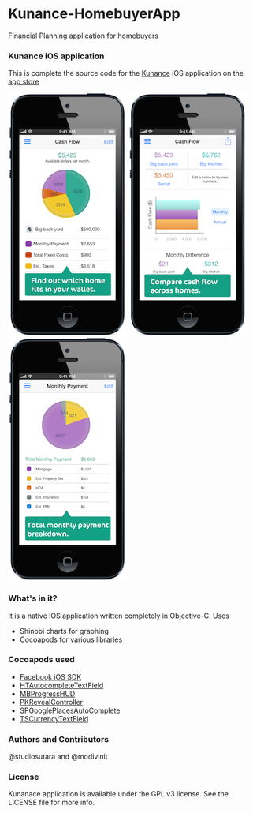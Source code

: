 Kunance-HomebuyerApp
====================

Financial Planning application for homebuyers

### Kunance iOS application
This is complete the source code for the [Kunance](kunance.com) iOS application on the [app store](https://itunes.apple.com/us/app/kunance/id741105884)

![](https://github.com/studiosutara/Kunance-HomebuyerApp/blob/master/feature-2.png)
![](https://github.com/studiosutara/Kunance-HomebuyerApp/blob/master/feature-3.png)
![](https://github.com/studiosutara/Kunance-HomebuyerApp/blob/master/feature-4.png)

### What's in it?
It is a native iOS application written completely in Objective-C. Uses
* Shinobi charts for graphing
* Cocoapods for various libraries

### Cocoapods used
* [Facebook iOS SDK](https://github.com/facebook/facebook-ios-sdk)
* [HTAutocompleteTextField](https://github.com/hoteltonight/HTAutocompleteTextField)
* [MBProgressHUD](http://cocoadocs.org/docsets/MBProgressHUD/0.9/)
* [PKRevealController](http://cocoadocs.org/docsets/PKRevealController/2.0.6/)
* [SPGooglePlacesAutoComplete](http://cocoadocs.org/docsets/SPGooglePlacesAutocomplete/1.0.3/)
* [TSCurrencyTextField](http://cocoadocs.org/docsets/TSCurrencyTextField/0.1.0/)

### Authors and Contributors
@studiosutara and @modivinit

### License
Kunanace application is available under the GPL v3 license. See the LICENSE file for more info.
